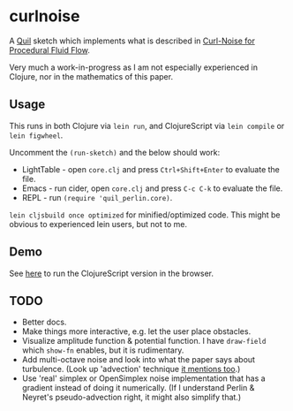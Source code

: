 # curlnoise

A [Quil](http://www.quil.info/) sketch which implements what is
described in [Curl-Noise for Procedural Fluid
Flow](https://www.cs.ubc.ca/~rbridson/docs/bridson-siggraph2007-curlnoise.pdf).

Very much a work-in-progress as I am not especially experienced in
Clojure, nor in the mathematics of this paper.

## Usage

This runs in both Clojure via `lein run`, and ClojureScript via `lein
compile` or `lein figwheel`.

Uncomment the `(run-sketch)` and the below should work:

- LightTable - open `core.clj` and press `Ctrl+Shift+Enter` to evaluate the file.
- Emacs - run cider, open `core.clj` and press `C-c C-k` to evaluate the file.
- REPL - run `(require 'quil_perlin.core)`.

`lein cljsbuild once optimized` for minified/optimized code.  This
might be obvious to experienced lein users, but not to me.

## Demo

See
[here](http://htmlpreview.github.io/?https://github.com/Hodapp87/curlnoise/blob/master/resources/public/index.html)
to run the ClojureScript version in the browser.

## TODO

- Better docs.
- Make things more interactive, e.g. let the user place obstacles.
- Visualize amplitude function & potential function.  I have
  `draw-field` which `show-fn` enables, but it is rudimentary.
- Add multi-octave noise and look into what the paper says about
  turbulence.  (Look up 'advection' technique [it mentions
  too](http://www-evasion.imag.fr/Publications/2001/PN01/).)
- Use 'real' simplex or OpenSimplex noise implementation that has a
  gradient instead of doing it numerically.  (If I understand Perlin &
  Neyret's pseudo-advection right, it might also simplify that.)
